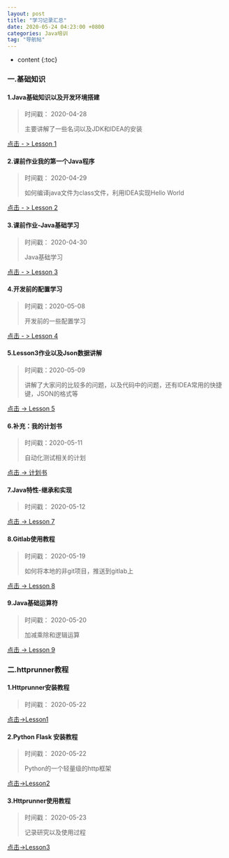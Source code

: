 ```yaml
---
layout: post  
title: "学习记录汇总"  
date: 2020-05-24 04:23:00 +0800  
categories: Java培训  
tag: "导航帖"  
---
```


* content
{:toc}  


### 一.基础知识

#### 1.Java基础知识以及开发环境搭建

> 时间戳： 2020-04-28
>
> 主要讲解了一些名词以及JDK和IDEA的安装

[点击 - > Lesson 1](https://invlong.github.io/2020/04/28/Java%E5%9F%BA%E7%A1%80%E7%9F%A5%E8%AF%86%E4%BB%A5%E5%8F%8A%E5%BC%80%E5%8F%91%E7%8E%AF%E5%A2%83%E6%90%AD%E5%BB%BA/)

#### 2.课前作业我的第一个Java程序

> 时间戳： 2020-04-29
>
> 如何编译java文件为class文件，利用IDEA实现Hello World

[点击 - > Lesson 2](https://invlong.github.io/2020/04/29/%E6%88%91%E7%9A%84%E7%AC%AC%E4%B8%80%E4%B8%AAJava%E7%A8%8B%E5%BA%8F/)

#### 3.课前作业-Java基础学习

> 时间戳： 2020-04-30
>
> Java基础学习

[点击 - > Lesson 3](https://invlong.github.io/2020/04/30/Java%E7%B1%BB%E5%92%8C%E5%AF%B9%E8%B1%A1/)

#### 4.开发前的配置学习

> 时间戳：2020-05-08
>
> 开发前的一些配置学习

[点击 - > Lesson 4](https://invlong.github.io/2020/05/08/%E5%BC%80%E5%8F%91%E5%89%8D%E7%9A%84%E4%B8%80%E4%BA%9B%E9%85%8D%E7%BD%AE%E5%B7%A5%E4%BD%9C/)

#### 5.Lesson3作业以及Json数据讲解

> 时间戳：2020-05-09
>
> 讲解了大家问的比较多的问题，以及代码中的问题，还有IDEA常用的快捷键，JSON的格式等

[点击 -> Lesson 5](https://invlong.github.io/2020/05/09/IDEA%E5%BF%AB%E6%8D%B7%E9%94%AE%E5%92%8CJson%E6%95%B0%E6%8D%AE%E8%AE%B2%E8%A7%A3/)

#### 6.补充：我的计划书

> 时间戳：2020-05-11
>
> 自动化测试相关的计划

[点击 -> 计划书](https://demo.codimd.org/s/r15ejWSKU)

#### 7.Java特性-继承和实现

> 时间戳： 2020-05-12
>

[点击 -> Lesson 7](https://invlong.github.io/2020/05/12/%E7%BB%A7%E6%89%BF%E5%92%8C%E5%A4%9A%E6%80%81/)

#### 8.Gitlab使用教程

> 时间戳： 2020-05-19
>
> 如何将本地的非git项目，推送到gitlab上

[点击 -> Lesson 8](https://invlong.github.io/2020/05/19/gitlab%E4%BD%BF%E7%94%A8%E6%95%99%E7%A8%8B/)

#### 9.Java基础运算符

> 时间戳： 2020-05-20
>
> 加减乘除和逻辑运算

[点击 -> Lesson 9]([https://invlong.github.io/2020/05/20/Java%E5%9F%BA%E7%A1%80%E8%BF%90%E7%AE%97/](https://invlong.github.io/2020/05/20/Java基础运算/))

### 二.httprunner教程

#### 1.Httprunner安装教程

> 时间戳： 2020-05-22

[点击->Lesson1](https://invlong.github.io/2020/05/22/Httprunner%E5%AE%89%E8%A3%85%E6%95%99%E7%A8%8B/)

#### 2.Python Flask 安装教程

> 时间戳： 2020-05-22
>
> Python的一个轻量级的http框架

[点击->Lesson2](https://invlong.github.io/2020/05/22/Python-Flask-%E5%AE%89%E8%A3%85/)

#### 3.Httprunner使用教程

> 时间戳： 2020-05-23
>
> 记录研究以及使用过程

[点击->Lesson3](https://invlong.github.io/2020/05/23/Httprunner%E4%BD%BF%E7%94%A8%E6%95%99%E7%A8%8B/)